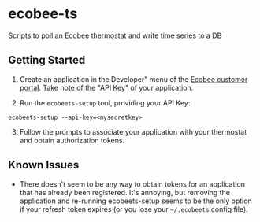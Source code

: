 # ecobee-ts
Scripts to poll an Ecobee thermostat and write time series to a DB

## Getting Started

1. Create an application in the Developer" menu of the 
[Ecobee customer portal](https://www.ecobee.com/consumerportal/index.html). 
Take note of the "API Key" of your application.


2. Run the `ecobeets-setup` tool, providing your API Key:
```
ecobeets-setup --api-key=<mysecretkey>
```

3. Follow the prompts to associate your application with your thermostat and 
obtain authorization tokens.

## Known Issues

- There doesn't seem to be any way to obtain tokens for an application that has
 already been registered. It's annoying, but removing the application and 
 re-running ecobeets-setup seems to be the only option if your refresh token 
 expires (or you lose your `~/.ecobeets` config file).